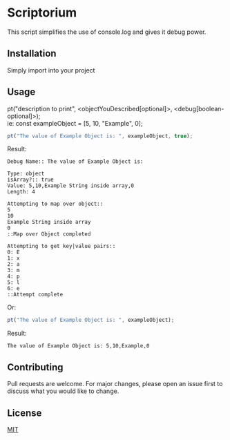 # Scriptorium
This script simplifies the use of console.log and gives it debug power.

## Installation

Simply import into your project


## Usage
pt("description to print", <objectYouDescribed[optional]>, <debug[boolean-optional]>);\
ie: const exampleObject = [5, 10, "Example", 0];

```javascript
pt("The value of Example Object is: ", exampleObject, true);
```
Result:
```
Debug Name:: The value of Example Object is: 

Type: object
isArray?:: true
Value: 5,10,Example String inside array,0
Length: 4
 
Attempting to map over object::
5
10
Example String inside array
0
::Map over Object completed

Attempting to get key|value pairs::
0: E
1: x
2: a
3: m
4: p
5: l
6: e
::Attempt complete
```
Or:
```javascript
pt("The value of Example Object is: ", exampleObject);
```
Result:
```
The value of Example Object is: 5,10,Example,0
```


## Contributing
Pull requests are welcome. For major changes, please open an issue first to discuss what you would like to change.


## License
[MIT](https://choosealicense.com/licenses/mit/)
